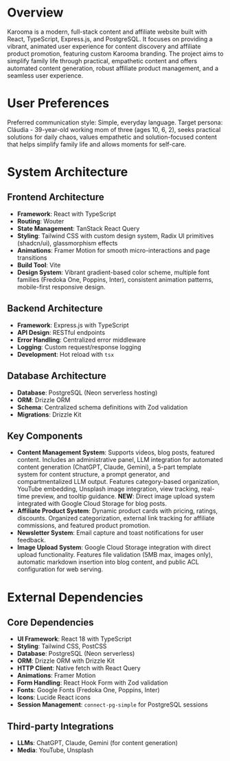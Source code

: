 # Overview
Karooma is a modern, full-stack content and affiliate website built with React, TypeScript, Express.js, and PostgreSQL. It focuses on providing a vibrant, animated user experience for content discovery and affiliate product promotion, featuring custom Karooma branding. The project aims to simplify family life through practical, empathetic content and offers automated content generation, robust affiliate product management, and a seamless user experience.

# User Preferences
Preferred communication style: Simple, everyday language.
Target persona: Cláudia - 39-year-old working mom of three (ages 10, 6, 2), seeks practical solutions for daily chaos, values empathetic and solution-focused content that helps simplify family life and allows moments for self-care.

# System Architecture

## Frontend Architecture
- **Framework**: React with TypeScript
- **Routing**: Wouter
- **State Management**: TanStack React Query
- **Styling**: Tailwind CSS with custom design system, Radix UI primitives (shadcn/ui), glassmorphism effects
- **Animations**: Framer Motion for smooth micro-interactions and page transitions
- **Build Tool**: Vite
- **Design System**: Vibrant gradient-based color scheme, multiple font families (Fredoka One, Poppins, Inter), consistent animation patterns, mobile-first responsive design.

## Backend Architecture
- **Framework**: Express.js with TypeScript
- **API Design**: RESTful endpoints
- **Error Handling**: Centralized error middleware
- **Logging**: Custom request/response logging
- **Development**: Hot reload with `tsx`

## Database Architecture
- **Database**: PostgreSQL (Neon serverless hosting)
- **ORM**: Drizzle ORM
- **Schema**: Centralized schema definitions with Zod validation
- **Migrations**: Drizzle Kit

## Key Components
- **Content Management System**: Supports videos, blog posts, featured content. Includes an administrative panel, LLM integration for automated content generation (ChatGPT, Claude, Gemini), a 5-part template system for content structure, a prompt generator, and compartmentalized LLM output. Features category-based organization, YouTube embedding, Unsplash image integration, view tracking, real-time preview, and tooltip guidance. **NEW**: Direct image upload system integrated with Google Cloud Storage for blog posts.
- **Affiliate Product System**: Dynamic product cards with pricing, ratings, discounts. Organized categorization, external link tracking for affiliate commissions, and featured product promotion.
- **Newsletter System**: Email capture and toast notifications for user feedback.
- **Image Upload System**: Google Cloud Storage integration with direct upload functionality. Features file validation (5MB max, images only), automatic markdown insertion into blog content, and public ACL configuration for web serving.

# External Dependencies

## Core Dependencies
- **UI Framework**: React 18 with TypeScript
- **Styling**: Tailwind CSS, PostCSS
- **Database**: PostgreSQL (Neon serverless)
- **ORM**: Drizzle ORM with Drizzle Kit
- **HTTP Client**: Native fetch with React Query
- **Animations**: Framer Motion
- **Form Handling**: React Hook Form with Zod validation
- **Fonts**: Google Fonts (Fredoka One, Poppins, Inter)
- **Icons**: Lucide React icons
- **Session Management**: `connect-pg-simple` for PostgreSQL sessions

## Third-party Integrations
- **LLMs**: ChatGPT, Claude, Gemini (for content generation)
- **Media**: YouTube, Unsplash